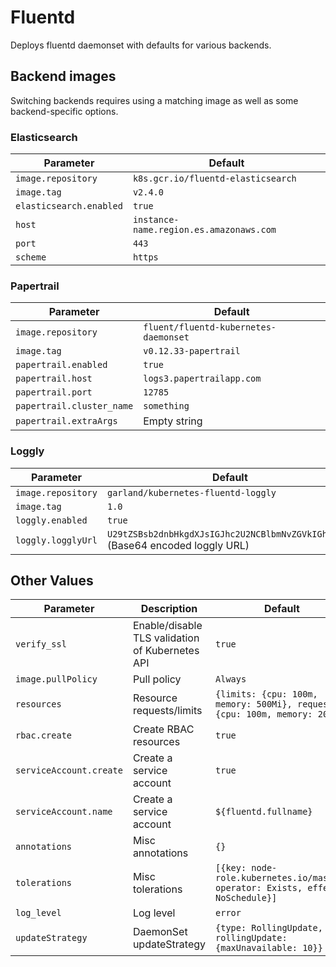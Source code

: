 # Fluentd

Deploys fluentd daemonset with defaults for various backends.

## Backend images

Switching backends requires using a matching image as well as some backend-specific options.

### Elasticsearch

| Parameter | Default |
| --------- | ------- |
| `image.repository` | `k8s.gcr.io/fluentd-elasticsearch` |
| `image.tag` | `v2.4.0` |
| `elasticsearch.enabled` |  `true` |
| `host` | `instance-name.region.es.amazonaws.com` |
| `port` | `443` |
| `scheme` | `https` |


### Papertrail

| Parameter | Default |
| --------- | ------- |
| `image.repository` | `fluent/fluentd-kubernetes-daemonset` |
| `image.tag` | `v0.12.33-papertrail` |
| `papertrail.enabled` | `true` |
| `papertrail.host` | `logs3.papertrailapp.com` |
| `papertrail.port` | `12785` |
| `papertrail.cluster_name` | `something` |
| `papertrail.extraArgs` | Empty string |

### Loggly

| Parameter | Default |
| --------- | ------- |
| `image.repository` | `garland/kubernetes-fluentd-loggly` |
| `image.tag` | `1.0` |
| `loggly.enabled` | `true` |
| `loggly.logglyUrl` | `U29tZSBsb2dnbHkgdXJsIGJhc2U2NCBlbmNvZGVkIGhlcmU=` (Base64 encoded loggly URL) |

## Other Values

| Parameter | Description | Default |
| --------- | ----------- | ------- |
| `verify_ssl` | Enable/disable TLS validation of Kubernetes API | `true` |
| `image.pullPolicy` | Pull policy | `Always` |
| `resources` | Resource requests/limits | `{limits: {cpu: 100m, memory: 500Mi}, requests: {cpu: 100m, memory: 200Mi}` |
| `rbac.create` | Create RBAC resources | `true` |
| `serviceAccount.create` | Create a service account | `true` |
| `serviceAccount.name` | Create a service account | `${fluentd.fullname}` |
| `annotations` | Misc annotations | `{}` |
| `tolerations` | Misc tolerations | `[{key: node-role.kubernetes.io/master, operator: Exists, effect: NoSchedule}]` |
| `log_level` | Log level | `error` |
| `updateStrategy` | DaemonSet updateStrategy | `{type: RollingUpdate, rollingUpdate: {maxUnavailable: 10}}` |

